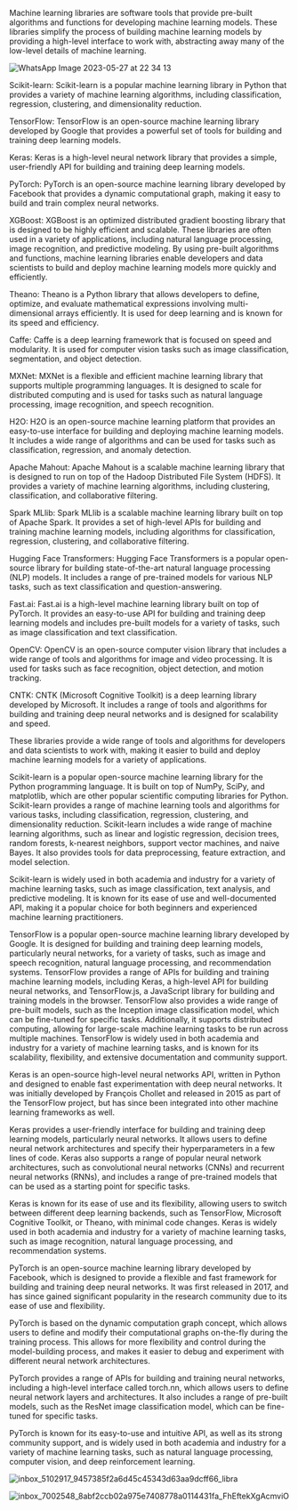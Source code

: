 Machine learning libraries are software tools that provide pre-built algorithms and functions for developing machine learning models. These libraries simplify the process of building machine learning models by providing a high-level interface to work with, abstracting away many of the low-level details of machine learning.

![WhatsApp Image 2023-05-27 at 22 34 13](https://github.com/saurabhkaramankar/Readme_Collection/assets/70636541/511773ee-7c3b-4985-bcc9-3046e0392729)


Scikit-learn: Scikit-learn is a popular machine learning library in Python that provides a variety of machine learning algorithms, including classification, regression, clustering, and dimensionality reduction.

TensorFlow: TensorFlow is an open-source machine learning library developed by Google that provides a powerful set of tools for building and training deep learning models.

Keras: Keras is a high-level neural network library that provides a simple, user-friendly API for building and training deep learning models.

PyTorch: PyTorch is an open-source machine learning library developed by Facebook that provides a dynamic computational graph, making it easy to build and train complex neural networks.

XGBoost: XGBoost is an optimized distributed gradient boosting library that is designed to be highly efficient and scalable.
These libraries are often used in a variety of applications, including natural language processing, image recognition, and predictive modeling. By using pre-built algorithms and functions, machine learning libraries enable developers and data scientists to build and deploy machine learning models more quickly and efficiently.

Theano: Theano is a Python library that allows developers to define, optimize, and evaluate mathematical expressions involving multi-dimensional arrays efficiently. It is used for deep learning and is known for its speed and efficiency.

Caffe: Caffe is a deep learning framework that is focused on speed and modularity. It is used for computer vision tasks such as image classification, segmentation, and object detection.

MXNet: MXNet is a flexible and efficient machine learning library that supports multiple programming languages. It is designed to scale for distributed computing and is used for tasks such as natural language processing, image recognition, and speech recognition.

H2O: H2O is an open-source machine learning platform that provides an easy-to-use interface for building and deploying machine learning models. It includes a wide range of algorithms and can be used for tasks such as classification, regression, and anomaly detection.

Apache Mahout: Apache Mahout is a scalable machine learning library that is designed to run on top of the Hadoop Distributed File System (HDFS). It provides a variety of machine learning algorithms, including clustering, classification, and collaborative filtering.

Spark MLlib: Spark MLlib is a scalable machine learning library built on top of Apache Spark. It provides a set of high-level APIs for building and training machine learning models, including algorithms for classification, regression, clustering, and collaborative filtering.

Hugging Face Transformers: Hugging Face Transformers is a popular open-source library for building state-of-the-art natural language processing (NLP) models. It includes a range of pre-trained models for various NLP tasks, such as text classification and question-answering.

Fast.ai: Fast.ai is a high-level machine learning library built on top of PyTorch. It provides an easy-to-use API for building and training deep learning models and includes pre-built models for a variety of tasks, such as image classification and text classification.

OpenCV: OpenCV is an open-source computer vision library that includes a wide range of tools and algorithms for image and video processing. It is used for tasks such as face recognition, object detection, and motion tracking.

CNTK: CNTK (Microsoft Cognitive Toolkit) is a deep learning library developed by Microsoft. It includes a range of tools and algorithms for building and training deep neural networks and is designed for scalability and speed.

These libraries provide a wide range of tools and algorithms for developers and data scientists to work with, making it easier to build and deploy machine learning models for a variety of applications.

Scikit-learn is a popular open-source machine learning library for the Python programming language. It is built on top of NumPy, SciPy, and matplotlib, which are other popular scientific computing libraries for Python. Scikit-learn provides a range of machine learning tools and algorithms for various tasks, including classification, regression, clustering, and dimensionality reduction.
Scikit-learn includes a wide range of machine learning algorithms, such as linear and logistic regression, decision trees, random forests, k-nearest neighbors, support vector machines, and naive Bayes. It also provides tools for data preprocessing, feature extraction, and model selection.

Scikit-learn is widely used in both academia and industry for a variety of machine learning tasks, such as image classification, text analysis, and predictive modeling. It is known for its ease of use and well-documented API, making it a popular choice for both beginners and experienced machine learning practitioners.

TensorFlow is a popular open-source machine learning library developed by Google. It is designed for building and training deep learning models, particularly neural networks, for a variety of tasks, such as image and speech recognition, natural language processing, and recommendation systems.
TensorFlow provides a range of APIs for building and training machine learning models, including Keras, a high-level API for building neural networks, and TensorFlow.js, a JavaScript library for building and training models in the browser.
TensorFlow also provides a wide range of pre-built models, such as the Inception image classification model, which can be fine-tuned for specific tasks. Additionally, it supports distributed computing, allowing for large-scale machine learning tasks to be run across multiple machines.
TensorFlow is widely used in both academia and industry for a variety of machine learning tasks, and is known for its scalability, flexibility, and extensive documentation and community support.

Keras is an open-source high-level neural networks API, written in Python and designed to enable fast experimentation with deep neural networks. It was initially developed by François Chollet and released in 2015 as part of the TensorFlow project, but has since been integrated into other machine learning frameworks as well.

Keras provides a user-friendly interface for building and training deep learning models, particularly neural networks. It allows users to define neural network architectures and specify their hyperparameters in a few lines of code. Keras also supports a range of popular neural network architectures, such as convolutional neural networks (CNNs) and recurrent neural networks (RNNs), and includes a range of pre-trained models that can be used as a starting point for specific tasks.

Keras is known for its ease of use and its flexibility, allowing users to switch between different deep learning backends, such as TensorFlow, Microsoft Cognitive Toolkit, or Theano, with minimal code changes. Keras is widely used in both academia and industry for a variety of machine learning tasks, such as image recognition, natural language processing, and recommendation systems.

PyTorch is an open-source machine learning library developed by Facebook, which is designed to provide a flexible and fast framework for building and training deep neural networks. It was first released in 2017, and has since gained significant popularity in the research community due to its ease of use and flexibility.

PyTorch is based on the dynamic computation graph concept, which allows users to define and modify their computational graphs on-the-fly during the training process. This allows for more flexibility and control during the model-building process, and makes it easier to debug and experiment with different neural network architectures.

PyTorch provides a range of APIs for building and training neural networks, including a high-level interface called torch.nn, which allows users to define neural network layers and architectures. It also includes a range of pre-built models, such as the ResNet image classification model, which can be fine-tuned for specific tasks.

PyTorch is known for its easy-to-use and intuitive API, as well as its strong community support, and is widely used in both academia and industry for a variety of machine learning tasks, such as natural language processing, computer vision, and deep reinforcement learning.

![inbox_5102917_9457385f2a6d45c45343d63aa9dcff66_libra](https://github.com/saurabhkaramankar/Readme_Collection/assets/70636541/707924be-9ff4-4a3c-b546-861333145410)

![inbox_7002548_8abf2ccb02a975e7408778a0114431fa_FhEftekXgAcmviO](https://github.com/saurabhkaramankar/Readme_Collection/assets/70636541/d0e3c900-123b-4dbc-ad5c-b007384aa6a6)
